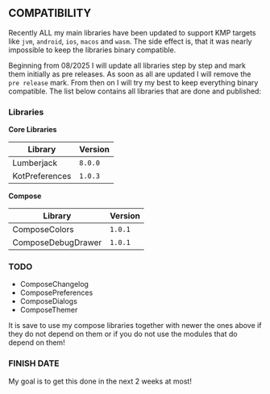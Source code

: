 ## COMPATIBILITY

Recently ALL my main libraries have been updated to support KMP targets like `jvm`, `android`, `ios`, `macos` and `wasm`. The side effect is, that it was nearly impossible to keep the libraries binary compatible.

Beginning from 08/2025 I will update all libraries step by step and mark them initially as pre releases. As soon as all are updated I will remove the `pre release` mark. From then on I will try my best to keep everything binary compatible. The list below contains all libraries that are done and published:

### Libraries

**Core Libraries**

| Library  | Version |
| - | - |
| Lumberjack | `8.0.0`  |
| KotPreferences | `1.0.3`  |

**Compose**

| Library  | Version |
| - | - |
| ComposeColors | `1.0.1`  |
| ComposeDebugDrawer | `1.0.1`  |

### TODO

* ComposeChangelog
* ComposePreferences
* ComposeDialogs
* ComposeThemer

It is save to use my compose libraries together with newer the ones above if they do not depend on them or if you do not use the modules that do depend on them!

### FINISH DATE

My goal is to get this done in the next 2 weeks at most!
